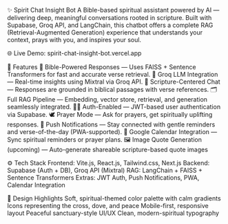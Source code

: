 ✨ Spirit Chat Insight Bot
A Bible-based spiritual assistant powered by AI — delivering deep, meaningful conversations rooted in scripture. Built with Supabase, Groq API, and LangChain, this chatbot offers a complete RAG (Retrieval-Augmented Generation) experience that understands your context, prays with you, and inspires your soul.

🌐 Live Demo: spirit-chat-insight-bot.vercel.app

📖 Features
    🔎 Bible-Powered Responses — Uses FAISS + Sentence Transformers for fast and accurate verse retrieval.
    🧠 Groq LLM Integration — Real-time insights using Mixtral via Groq API.
    🧾 Scripture-Centered Chat — Responses are grounded in biblical passages with verse references.
    🗂 Full RAG Pipeline — Embedding, vector store, retrieval, and generation seamlessly integrated.
    🧑‍💼 Auth-Enabled — JWT-based user authentication via Supabase.
    🕊️ Prayer Mode — Ask for prayers, get spiritually uplifting responses.
    🔔 Push Notifications — Stay connected with gentle reminders and verse-of-the-day (PWA-supported).
    📅 Google Calendar Integration — Sync spiritual reminders or prayer plans.
    🖼️ Image Quote Generation (upcoming) — Auto-generate shareable scripture-based quote images

⚙️ Tech Stack
  Frontend: Vite.js, React.js, Tailwind.css, Next.js
  Backend: Supabase (Auth + DB), Groq API (Mixtral)
  RAG: LangChain + FAISS + Sentence Transformers
  Extras: JWT Auth, Push Notifications, PWA, Calendar Integration

🎨 Design Highlights
Soft, spiritual-themed color palette with calm gradients
Icons representing the cross, dove, and peace
Mobile-first, responsive layout
Peaceful sanctuary-style UI/UX
Clean, modern-spiritual typography
